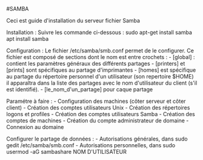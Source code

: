 #SAMBA

Ceci est guide d'installation du serveur fichier Samba

Installation : Suivre les commande ci-dessous :
		sudo apt-get install samba
		apt install samba

Configuration : Le fichier /etc/samba/smb.conf permet de le configurer. Ce fichier est composé de sections dont le nom est 
		entre crochets : 
				- [global] : contient les paramètres généraux des différents partages
				- [printers] et [prints] sont spécifiques au partage d'imprimantes
				- [homes] est spécifique au partage du répertoire personnel d'un utilisateur (son repertoire
$HOME) il apparaîtra dans la liste des partages avec le nom d'utilisateur du client (s'il est identifié).
				- [le_nom_d'un_partage] pour caque partage

Paramétre à faire : 
	- Configuration des machines (côter serveur et côter client)
	- Création des comptes utilisateurs Unix
	- Création des répertoires logons et profiles
	- Création des comptes utilisateurs Samba
	- Création des comptes de machines
	- Création du compte administrateur de domaine 
	- Connexion au domaine

Configurer le partage de données : 
	- Autorisations générales, dans sudo gedit /etc/samba/smb.conf
	- Autorisations personnelles, dans sudo usermod -aG sambashare NOM D'UTILISATEUR
